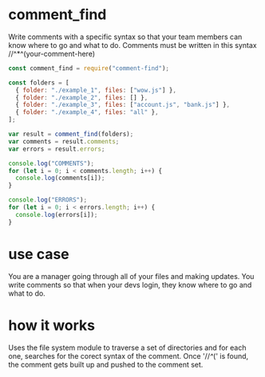 # comment_find

Write comments with a specific syntax so that your team members can know where to go and what to do. Comments must be written in this syntax //^\*^(your-comment-here)

```js
const comment_find = require("comment-find");

const folders = [
  { folder: "./example_1", files: ["wow.js"] },
  { folder: "./example_2", files: [] },
  { folder: "./example_3", files: ["account.js", "bank.js"] },
  { folder: "./example_4", files: "all" },
];

var result = comment_find(folders);
var comments = result.comments;
var errors = result.errors;

console.log("COMMENTS");
for (let i = 0; i < comments.length; i++) {
  console.log(comments[i]);
}

console.log("ERRORS");
for (let i = 0; i < errors.length; i++) {
  console.log(errors[i]);
}
```

# use case

You are a manager going through all of your files and making updates. You write comments so that when your devs login, they know where to go and what to do.

# how it works

Uses the file system module to traverse a set of directories and for each one, searches for the corect syntax of the comment. Once '//_^_(' is found, the comment gets built up and pushed to the comment set.

